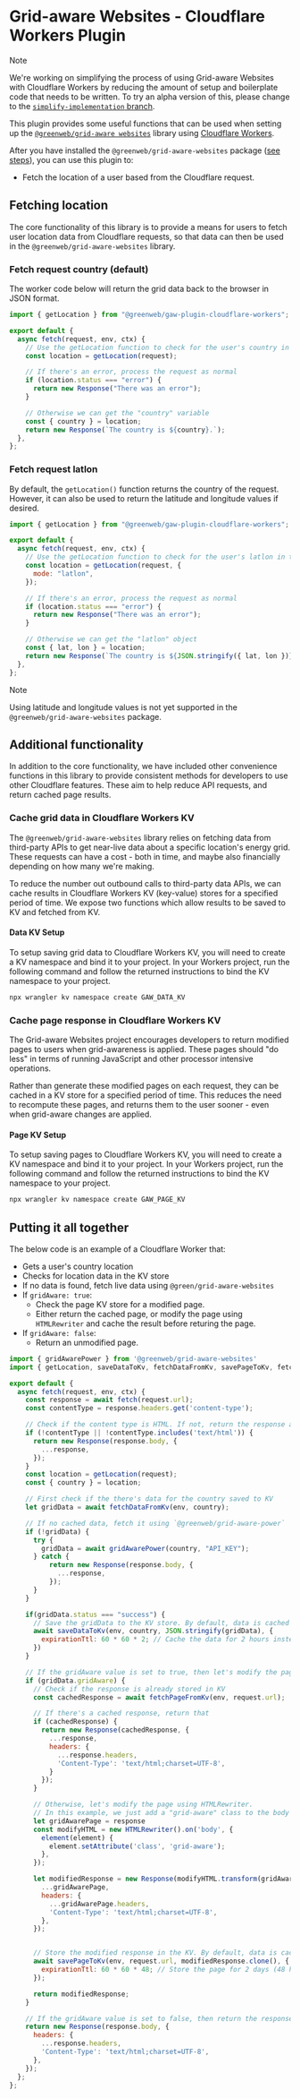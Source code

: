 # Grid-aware Websites - Cloudflare Workers Plugin

> [!NOTE]
> We're working on simplifying the process of using Grid-aware Websites with Cloudflare Workers by reducing the amount of setup and boilerplate code that needs to be written.
> To try an alpha version of this, please change to the [`simplify-implementation` branch](https://github.com/thegreenwebfoundation/gaw-plugin-cloudflare-workers/tree/simplify-implementation).

This plugin provides some useful functions that can be used when setting up the [`@greenweb/grid-aware websites`](/thegreenwebfoundation/grid-aware-websites/README.md) library using [Cloudflare Workers](https://workers.cloudflare.com/).

After you have installed the `@greenweb/grid-aware-websites` package ([see steps](/thegreenwebfoundation/grid-aware-websites/README.md)), you can use this plugin to:

- Fetch the location of a user based from the Cloudflare request.

## Fetching location

The core functionality of this library is to provide a means for users to fetch user location data from Cloudflare requests, so that data can then be used in the `@greenweb/grid-aware-websites` library.

### Fetch request country (default)

The worker code below will return the grid data back to the browser in JSON format.

```js
import { getLocation } from "@greenweb/gaw-plugin-cloudflare-workers";

export default {
  async fetch(request, env, ctx) {
    // Use the getLocation function to check for the user's country in the request object
    const location = getLocation(request);

    // If there's an error, process the request as normal
    if (location.status === "error") {
      return new Response("There was an error");
    }

    // Otherwise we can get the "country" variable
    const { country } = location;
    return new Response(`The country is ${country}.`);
  },
};
```

### Fetch request latlon

By default, the `getLocation()` function returns the country of the request. However, it can also be used to return the latitude and longitude values if desired.

```js
import { getLocation } from "@greenweb/gaw-plugin-cloudflare-workers";

export default {
  async fetch(request, env, ctx) {
    // Use the getLocation function to check for the user's latlon in the request object
    const location = getLocation(request, {
      mode: "latlon",
    });

    // If there's an error, process the request as normal
    if (location.status === "error") {
      return new Response("There was an error");
    }

    // Otherwise we can get the "latlon" object
    const { lat, lon } = location;
    return new Response(`The country is ${JSON.stringify({ lat, lon })}.`);
  },
};
```

> [!NOTE]
> Using latitude and longitude values is not yet supported in the `@greenweb/grid-aware-websites` package.

## Additional functionality

In addition to the core functionality, we have included other convenience functions in this library to provide consistent methods for developers to use other Cloudflare features. These aim to help reduce API requests, and return cached page results.

### Cache grid data in Cloudflare Workers KV

The `@greenweb/grid-aware-websites` library relies on fetching data from third-party APIs to get near-live data about a specific location's energy grid. These requests can have a cost - both in time, and maybe also financially depending on how many we're making.

To reduce the number out outbound calls to third-party data APIs, we can cache results in Cloudflare Workers KV (key-value) stores for a specified period of time. We expose two functions which allow results to be saved to KV and fetched from KV.

#### Data KV Setup

To setup saving grid data to Cloudflare Workers KV, you will need to create a KV namespace and bind it to your project. In your Workers project, run the following command and follow the returned instructions to bind the KV namespace to your project.

```bash
npx wrangler kv namespace create GAW_DATA_KV
```

### Cache page response in Cloudflare Workers KV

The Grid-aware Websites project encourages developers to return modified pages to users when grid-awareness is applied. These pages should "do less" in terms of running JavaScript and other processor intensive operations.

Rather than generate these modified pages on each request, they can be cached in a KV store for a specified period of time. This reduces the need to recompute these pages, and returns them to the user sooner - even when grid-aware changes are applied.

#### Page KV Setup

To setup saving pages to Cloudflare Workers KV, you will need to create a KV namespace and bind it to your project. In your Workers project, run the following command and follow the returned instructions to bind the KV namespace to your project.

```bash
npx wrangler kv namespace create GAW_PAGE_KV
```

## Putting it all together

The below code is an example of a Cloudflare Worker that:

- Gets a user's country location
- Checks for location data in the KV store
- If no data is found, fetch live data using `@green/grid-aware-websites`
- If `gridAware: true`:
  - Check the page KV store for a modified page.
  - Either return the cached page, or modify the page using `HTMLRewriter` and cache the result before returing the page.
- If `gridAware: false`:
  - Return an unmodified page.

```js
import { gridAwarePower } from '@greenweb/grid-aware-websites'
import { getLocation, saveDataToKv, fetchDataFromKv, savePageToKv, fetchPageFromKv } from '@greemweb/gaw-plugin-cloudflare-workers'

export default {
  async fetch(request, env, ctx) {
    const response = await fetch(request.url);
    const contentType = response.headers.get('content-type');

    // Check if the content type is HTML. If not, return the response as is.
    if (!contentType || !contentType.includes('text/html')) {
      return new Response(response.body, {
        ...response,
      });
    }
    const location = getLocation(request);
    const { country } = location;

    // First check if the there's data for the country saved to KV
    let gridData = await fetchDataFromKv(env, country);

    // If no cached data, fetch it using `@greenweb/grid-aware-power`
    if (!gridData) {
      try {
        gridData = await gridAwarePower(country, "API_KEY");
      } catch {
          return new Response(response.body, {
            ...response,
          });
      }
    }

    if(gridData.status === "success") {
      // Save the gridData to the KV store. By default, data is cached for 1 hour, but that can be changed.
      await saveDataToKv(env, country, JSON.stringify(gridData), {
        expirationTtl: 60 * 60 * 2; // Cache the data for 2 hours instead.
      })
    }

    // If the gridAware value is set to true, then let's modify the page
    if (gridData.gridAware) {
      // Check if the response is already stored in KV
      const cachedResponse = await fetchPageFromKv(env, request.url);

      // If there's a cached response, return that
      if (cachedResponse) {
        return new Response(cachedResponse, {
          ...response,
          headers: {
            ...response.headers,
            'Content-Type': 'text/html;charset=UTF-8',
          }
        });
      }

      // Otherwise, let's modify the page using HTMLRewriter.
      // In this example, we just add a "grid-aware" class to the body tag.
      let gridAwarePage = response
      const modifyHTML = new HTMLRewriter().on('body', {
        element(element) {
          element.setAttribute('class', 'grid-aware');
        },
      });

      let modifiedResponse = new Response(modifyHTML.transform(gridAwarePage).body, {
        ...gridAwarePage,
        headers: {
          ...gridAwarePage.headers,
          'Content-Type': 'text/html;charset=UTF-8',
        },
      });


      // Store the modified response in the KV. By default, data is cached for 24 hours, but that can be changed.
      await savePageToKv(env, request.url, modifiedResponse.clone(), {
        expirationTtl: 60 * 60 * 48; // Store the page for 2 days (48 hours) instead
      });

      return modifiedResponse;
    }

    // If the gridAware value is set to false, then return the response as is.
    return new Response(response.body, {
      headers: {
        ...response.headers,
        'Content-Type': 'text/html;charset=UTF-8',
      },
    });
  };
};
```
